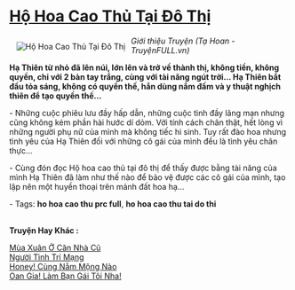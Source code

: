 <a href="https://utruyen.com/ho-hoa-cao-thu-tai-do-thi/486/" title="Hộ Hoa Cao Thủ Tại Đô Thị"><h1>Hộ Hoa Cao Thủ Tại Đô Thị</h1></a><div style="display:table"><img align="right" style="float: left; padding: 10px;" src="https://utruyen.com/images/story/200x260/ho-hoa-cao-thu-tai-do-thi.jpg" alt="Hộ Hoa Cao Thủ Tại Đô Thị"><i>Giới thiệu Truyện (Tạ Hoan - TruyệnFULL.vn)</i><p></p><strong>Hạ Thiên từ nhỏ đã lên núi, lớn lên và trở về thành thị, không tiền, không quyền, chỉ với 2 bàn tay trắng, cùng với tài năng ngút trời… Hạ Thiên bắt đầu tỏa sáng, không có quyền thế, hắn dùng nắm đấm và y thuật nghịch thiên để tạo quyền thế…</strong><p></p> - Những cuộc phiêu lưu đầy hấp dẫn, những cuộc tình đầy lãng mạn nhưng cũng không kém phần hài hước dí dỏm. Với tính cách chân thật, hết lòng vì những người phụ nữ của mình mà không tiếc hi sinh. Tuy rất đào hoa nhưng tình yêu của Hạ Thiên đối với những cô gái của mình đều là tình yêu chân thực… <p></p> - Cùng đón đọc Hộ hoa cao thủ tại đô thị để thấy được bằng tài năng của mình Hạ Thiên đã làm như thế nào để bảo vệ được các cô gái của mình, tạo lập nên một huyền thoại trên mảnh đất hoa hạ…<p></p> - Tags: <strong>ho hoa cao thu prc full</strong>, <strong>ho hoa cao thu tai do thi</strong></div><p><br><b>Truyện Hay Khác :</b></p><a href="https://utruyen.com/mua-xuan-o-can-nha-cu/15949/" alt="Mùa Xuân Ở Căn Nhà Cũ">Mùa Xuân Ở Căn Nhà Cũ</a><br/><a href="https://github.com/quanluxury/truyenhot/tree/master/truyenhay/17501/" alt="Người Tình Trí Mạng">Người Tình Trí Mạng</a><br/><a href="https://dammyh.wordpress.com/2019/11/07/honey-cung-nam-mong-nao/" alt="Honey! Cùng Nằm Mộng Nào">Honey! Cùng Nằm Mộng Nào</a><br/><a href="https://truyenhot2020.wordpress.com/2019/12/11/oan-gia-lam-ban-gai-toi-nha/" alt="Oan Gia! Làm Bạn Gái Tôi Nha!">Oan Gia! Làm Bạn Gái Tôi Nha!</a><br/>